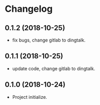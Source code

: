 # Changelog #

## 0.1.2 (2018-10-25)
- fix bugs, change gitlab to dingtalk.

## 0.1.1 (2018-10-25)
- update code, change gitlab to dingtalk.

## 0.1.0 (2018-10-24)
- Project initialize.


